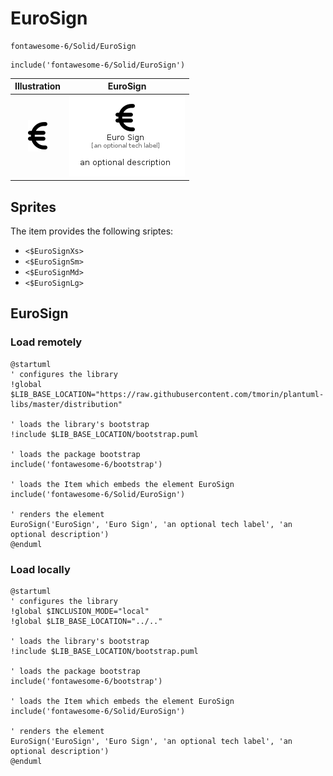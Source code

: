 # EuroSign


```text
fontawesome-6/Solid/EuroSign
```

```text
include('fontawesome-6/Solid/EuroSign')
```



| Illustration | EuroSign |
| :---: | :---: |
| ![illustration for Illustration](../../fontawesome-6/Solid/EuroSign.png) | ![illustration for EuroSign](../../fontawesome-6/Solid/EuroSign.Local.png) |



## Sprites
The item provides the following sriptes:

- `<$EuroSignXs>`
- `<$EuroSignSm>`
- `<$EuroSignMd>`
- `<$EuroSignLg>`





## EuroSign

### Load remotely
```plantuml
@startuml
' configures the library
!global $LIB_BASE_LOCATION="https://raw.githubusercontent.com/tmorin/plantuml-libs/master/distribution"

' loads the library's bootstrap
!include $LIB_BASE_LOCATION/bootstrap.puml

' loads the package bootstrap
include('fontawesome-6/bootstrap')

' loads the Item which embeds the element EuroSign
include('fontawesome-6/Solid/EuroSign')

' renders the element
EuroSign('EuroSign', 'Euro Sign', 'an optional tech label', 'an optional description')
@enduml
```

### Load locally
```plantuml
@startuml
' configures the library
!global $INCLUSION_MODE="local"
!global $LIB_BASE_LOCATION="../.."

' loads the library's bootstrap
!include $LIB_BASE_LOCATION/bootstrap.puml

' loads the package bootstrap
include('fontawesome-6/bootstrap')

' loads the Item which embeds the element EuroSign
include('fontawesome-6/Solid/EuroSign')

' renders the element
EuroSign('EuroSign', 'Euro Sign', 'an optional tech label', 'an optional description')
@enduml
```

